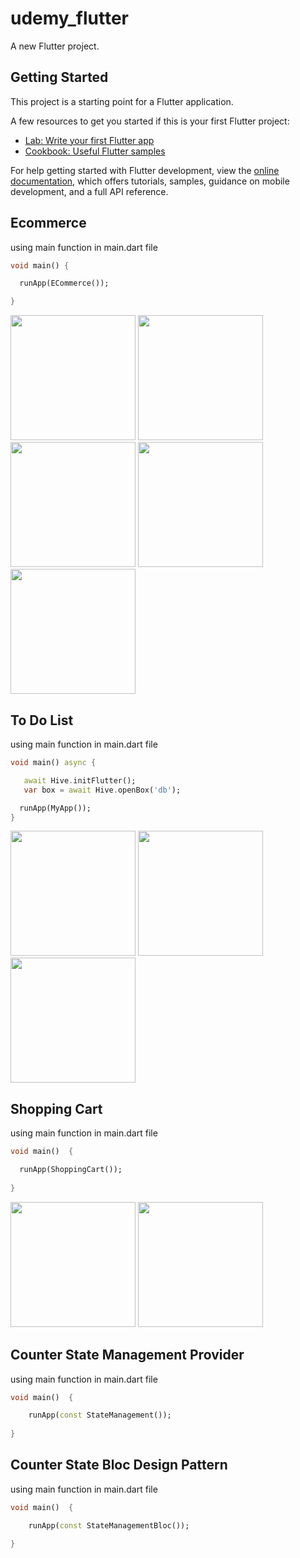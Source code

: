# udemy_flutter

A new Flutter project.

## Getting Started

This project is a starting point for a Flutter application.

A few resources to get you started if this is your first Flutter project:

- [Lab: Write your first Flutter app](https://docs.flutter.dev/get-started/codelab)
- [Cookbook: Useful Flutter samples](https://docs.flutter.dev/cookbook)

For help getting started with Flutter development, view the
[online documentation](https://docs.flutter.dev/), which offers tutorials,
samples, guidance on mobile development, and a full API reference.

## Ecommerce

using main function in main.dart file
```dart
void main() {

  runApp(ECommerce());

}
```

<img src="prototype/Ecommerce%20-%201.png" width="200">
<img src="prototype/Ecommerce%20-%202.png" width="200">
<img src="prototype/Ecommerce%20-%203.png" width="200">
<img src="prototype/Ecommerce%20-%204.png" width="200">
<img src="prototype/Ecommerce%20-%205.png" width="200">

## To Do List
using main function in main.dart file
```dart
void main() async {

   await Hive.initFlutter();
   var box = await Hive.openBox('db');

  runApp(MyApp());
}
```

<img src="prototype/To%20Do%20List%20-%201.png" width="200">
<img src="prototype/To%20Do%20List%20-%202.png" width="200">
<img src="prototype/To%20Do%20List%20-%203.png" width="200">

## Shopping Cart

using main function in main.dart file
```dart
void main()  {

  runApp(ShoppingCart());
  
}
```

<img src="prototype/Shopping Cart - 1.png" width="200">
<img src="prototype/Shopping Cart - 2.png" width="200">


## Counter State Management Provider 
using main function in main.dart file
```dart
void main()  {

    runApp(const StateManagement());
  
}
```

## Counter State Bloc Design Pattern 
using main function in main.dart file
```dart
void main()  {

    runApp(const StateManagementBloc());
  
}
```
